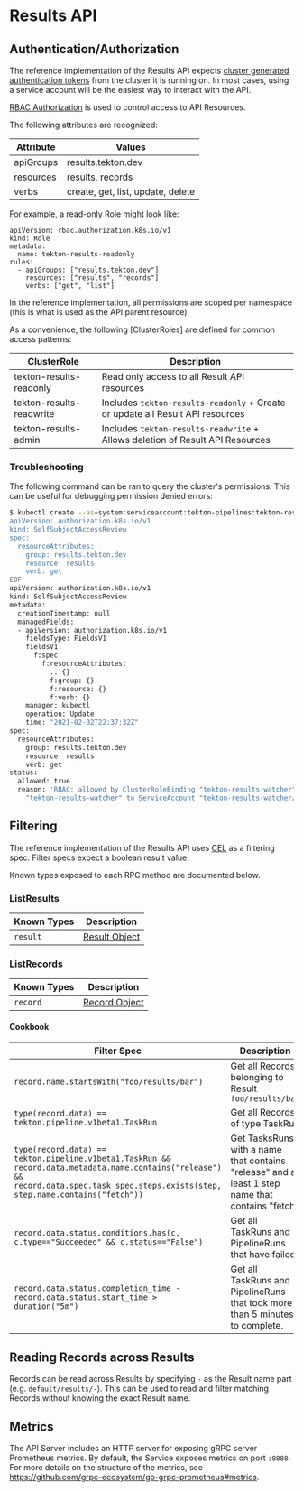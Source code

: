 <!--
---
title: "Results API"
linkTitle: "Results API"
weight: 2
---
-->
# Results API

## Authentication/Authorization

The reference implementation of the Results API expects
[cluster generated authentication tokens](https://kubernetes.io/docs/reference/access-authn-authz/authentication/)
from the cluster it is running on. In most cases, using a service account will
be the easiest way to interact with the API.

[RBAC Authorization](https://kubernetes.io/docs/reference/access-authn-authz/rbac/)
is used to control access to API Resources.

The following attributes are recognized:

| Attribute | Values                            |
| --------- | --------------------------------- |
| apiGroups | results.tekton.dev                |
| resources | results, records                  |
| verbs     | create, get, list, update, delete |

For example, a read-only Role might look like:

```
apiVersion: rbac.authorization.k8s.io/v1
kind: Role
metadata:
  name: tekton-results-readonly
rules:
  - apiGroups: ["results.tekton.dev"]
    resources: ["results", "records"]
    verbs: ["get", "list"]
```

In the reference implementation, all permissions are scoped per namespace (this
is what is used as the API parent resource).

As a convenience, the following [ClusterRoles] are defined for common access
patterns:

| ClusterRole              | Description                                                                    |
| ------------------------ | ------------------------------------------------------------------------------ |
| tekton-results-readonly  | Read only access to all Result API resources                                   |
| tekton-results-readwrite | Includes `tekton-results-readonly` + Create or update all Result API resources |
| tekton-results-admin     | Includes `tekton-results-readwrite` + Allows deletion of Result API Resources  |

### Troubleshooting

The following command can be ran to query the cluster's permissions. This can be
useful for debugging permission denied errors:

```sh
$ kubectl create --as=system:serviceaccount:tekton-pipelines:tekton-results-watcher -n tekton-pipelines -f - -o yaml << EOF
apiVersion: authorization.k8s.io/v1
kind: SelfSubjectAccessReview
spec:
  resourceAttributes:
    group: results.tekton.dev
    resource: results
    verb: get
EOF
apiVersion: authorization.k8s.io/v1
kind: SelfSubjectAccessReview
metadata:
  creationTimestamp: null
  managedFields:
  - apiVersion: authorization.k8s.io/v1
    fieldsType: FieldsV1
    fieldsV1:
      f:spec:
        f:resourceAttributes:
          .: {}
          f:group: {}
          f:resource: {}
          f:verb: {}
    manager: kubectl
    operation: Update
    time: "2021-02-02T22:37:32Z"
spec:
  resourceAttributes:
    group: results.tekton.dev
    resource: results
    verb: get
status:
  allowed: true
  reason: 'RBAC: allowed by ClusterRoleBinding "tekton-results-watcher" of ClusterRole
    "tekton-results-watcher" to ServiceAccount "tekton-results-watcher/tekton-pipelines"'
```

## Filtering

The reference implementation of the Results API uses
[CEL](https://github.com/google/cel-spec/blob/master/doc/langdef.md) as a
filtering spec. Filter specs expect a boolean result value.

Known types exposed to each RPC method are documented below.

### ListResults

| Known Types | Description                                      |
| ----------- | ------------------------------------------------ |
| `result`    | [Result Object](/proto/v1alpha2/resources.proto) |

### ListRecords

| Known Types | Description                                      |
| ----------- | ------------------------------------------------ |
| `record`    | [Record Object](/proto/v1alpha2/resources.proto) |

#### Cookbook

| Filter Spec                                                                                                                                                                           | Description                                                                                      |
| ------------------------------------------------------------------------------------------------------------------------------------------------------------------------------------- | ------------------------------------------------------------------------------------------------ |
| `record.name.startsWith("foo/results/bar")`                                                                                                                                           | Get all Records belonging to Result `foo/results/bar`                                            |
| `type(record.data) == tekton.pipeline.v1beta1.TaskRun`                                                                                                                                | Get all Records of type TaskRun                                                                  |
| `type(record.data) == tekton.pipeline.v1beta1.TaskRun && record.data.metadata.name.contains("release") && record.data.spec.task_spec.steps.exists(step, step.name.contains("fetch"))` | Get TasksRuns with a name that contains "release" and at least 1 step name that contains "fetch" |
| `record.data.status.conditions.has(c, c.type=="Succeeded" && c.status=="False")`                                                                                                      | Get all TaskRuns and PipelineRuns that have failed.                                              |
| `record.data.status.completion_time - record.data.status.start_time > duration("5m")`                                                                                                 | Get all TaskRuns and PipelineRuns that took more than 5 minutes to complete.                     |

## Reading Records across Results

Records can be read across Results by specifying `-` as the Result name part
(e.g. `default/results/-`). This can be used to read and filter matching Records
without knowing the exact Result name.

## Metrics

The API Server includes an HTTP server for exposing gRPC server Prometheus
metrics. By default, the Service exposes metrics on port `:8080`. For more
details on the structure of the metrics, see
https://github.com/grpc-ecosystem/go-grpc-prometheus#metrics.
